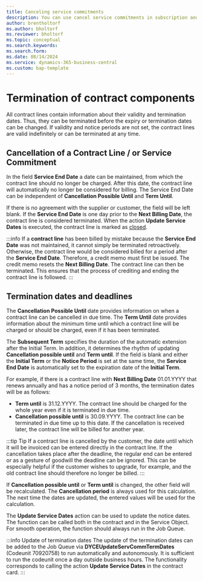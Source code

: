 ```yaml
---
title: Canceling service commitments
description: You can use cancel service commitments in subscription and recurring billing.
author: brentholtorf
ms.author: bholtorf
ms.reviewer: bholtorf
ms.topic: conceptual
ms.search.keywords: 
ms.search.form: 
ms.date: 08/14/2024
ms.service: dynamics-365-business-central
ms.custom: bap-template
---
```


# Termination of contract components

All contract lines contain information about their validity and termination dates. Thus, they can be terminated before the expiry or termination dates can be changed. If validity and notice periods are not set, the contract lines are valid indefinitely or can be terminated at any time.


## Cancellation of a Contract Line / or Service Commitment
In the field **Service End Date** a date can be maintained, from which the contract line should no longer be charged. After this date, the contract line will automatically no longer be considered for billing. The Service End Date can be independent of **Cancellation Possible Until** and **Term Until**.

If there is no agreement with the supplier or customer, the field will be left blank. If the **Service End Date** is one day prior to the **Next Billing Date**, the contract line is considered terminated. When the action **Update Service Dates** is executed, the contract line is marked as [closed](/docs/srb/working-with-contracts/customer-contracts.md).

:::info
If a **contract line** has been billed by mistake because the **Service End Date** was not maintained, it cannot simply be terminated retroactively. Otherwise, the contract line would be considered billed for a period after the **Service End Date**.
Therefore, a credit memo must first be issued. The credit memo resets the **Next Billing Date**. The contract line can then be terminated. This ensures that the process of crediting and ending the contract line is followed.
:::


## Termination dates and deadlines
The **Cancellation Possible Until** date provides information on when a contract line can be cancelled in due time. The **Term Until** date provides information about the minimum time until which a contract line will be charged or should be charged, even if it has been terminated.

The **Subsequent Term** specifies the duration of the automatic extension after the Initial Term. In addition, it determines the rhythm of updating **Cancellation possible until** and **Term until**. If the field is blank and either the **Initial Term** or the **Notice Period** is set at the same time, the **Service End Date** is automatically set to the expiration date of the **Initial Term**.

For example, if there is a contract line with **Next Billing Date** 01.01.YYYY that renews annually and has a notice period of 3 months, the termination dates will be as follows:
* **Term until** is 31.12.YYYY. The contract line should be charged for the whole year even if it is terminated in due time.
* **Cancellation possible until** is 30.09.YYYY. The contract line can be terminated in due time up to this date. If the cancellation is received later, the contract line will be billed for another year.

:::tip Tip
If a contract line is cancelled by the customer, the date until which it will be invoiced can be entered directly in the contract line. If the cancellation takes place after the deadline, the regular end can be entered or as a gesture of goodwill the deadline can be ignored. This can be especially helpful if the customer wishes to upgrade, for example, and the old contract line should therefore no longer be billed.
:::

If **Cancellation possible until** or **Term until** is changed, the other field will be recalculated. The **Cancellation period** is always used for this calculation. The next time the dates are updated, the entered values will be used for the calculation. 

The **Update Service Dates** action can be used to update the notice dates. The function can be called both in the contract and in the Service Object. For smooth operation, the function should always run in the Job Queue.

:::info Update of termination dates
The update of the termination dates can be added to the Job Queue via **DYCEUpdateServCommTermDates** (Codeunit 70920758) to run automatically and autonomously. It is sufficient to run the codeunit once a day outside business hours. The functionality corresponds to calling the action **Update Service Dates** in the contract card.
:::